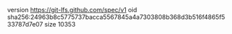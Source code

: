 version https://git-lfs.github.com/spec/v1
oid sha256:24963b8c5775737bacca5567845a4a7303808b368d3b516f4865f533787d7e07
size 10353
